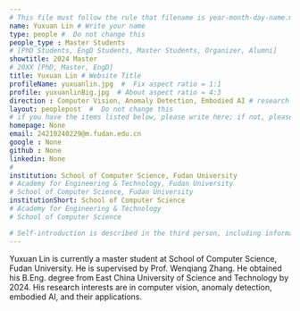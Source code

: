 ```yaml
---
# This file must follow the rule that filename is year-month-day-name.md .
name: Yuxuan Lin # Write your name
type: people #  Do not change this
people_type : Master Students
# [PhD Students, EngD Students, Master Students, Organizer, Alumni]
showtitle: 2024 Master
# 20XX [PhD, Master, EngD]
title: Yuxuan Lin # Website Title
profileName: yuxuanlin.jpg  #  Fix aspect ratio = 1:1
profile: yuxuanlinBig.jpg  # About aspect ratio = 4:3
direction : Computer Vision, Anomaly Detection, Embodied AI # research direction
layout: peoplepost  #  Do not change this
# if you have the items listed below, please write here; if not, please write None.
homepage: None
email: 24210240229@m.fudan.edu.cn
google : None
github : None
linkedin: None
# 
institution: School of Computer Science, Fudan University
# Academy for Engineering & Technology, Fudan University
# School of Computer Science, Fudan University
institutionShort: School of Computer Science
# Academy for Engineering & Technology
# School of Computer Science

# Self-introduction is described in the third person, including information such as educational experience(B/M/P), graduation career development 
---
```


Yuxuan Lin is currently a master student at School of Computer Science, Fudan University. He is supervised by Prof. Wenqiang Zhang. He obtained his B.Eng. degree from East China University of Science and Technology by 2024. His research interests are in computer vision, anomaly detection, embodied AI, and their applications.



 

